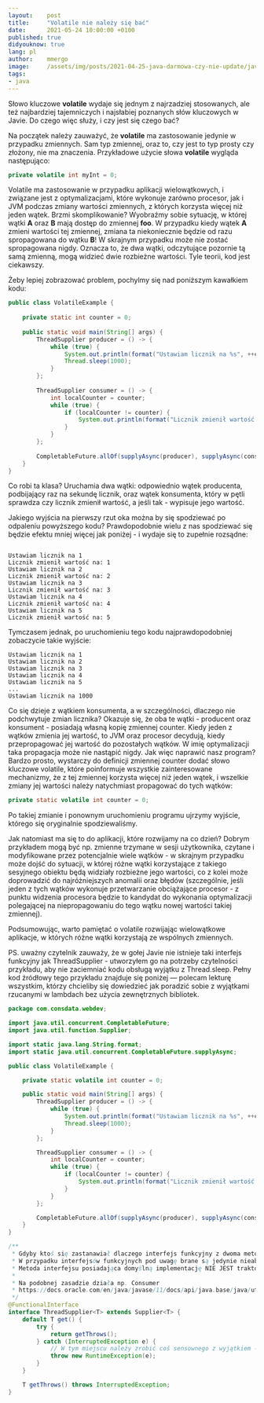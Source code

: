 ```yaml
---
layout:    post
title:     "Volatile nie należy się bać"
date:      2021-05-24 10:00:00 +0100
published: true
didyouknow: true
lang: pl
author:    mmergo
image:     /assets/img/posts/2021-04-25-java-darmowa-czy-nie-update/java-darmowa.png
tags:
- java
---
```


Słowo kluczowe **volatile** wydaje się jednym z najrzadziej stosowanych, ale też najbardziej tajemniczych i najsłabiej poznanych słów kluczowych w Javie. Do czego więc służy, i czy jest się czego bać?

Na początek należy zauważyć, że **volatile** ma zastosowanie jedynie w przypadku zmiennych. Sam typ zmiennej, oraz to, czy jest to typ prosty czy złożony, nie ma znaczenia. Przykładowe użycie słowa **volatile** wygląda następująco:

```java
private volatile int myInt = 0;
```
Volatile ma zastosowanie w przypadku aplikacji wielowątkowych, i związane jest z optymalizacjami, które wykonuje zarówno procesor, jak i JVM podczas zmiany wartości zmiennych, z których korzysta więcej niż jeden wątek. Brzmi skomplikowanie? Wyobraźmy sobie sytuację, w której wątki **A** oraz **B** mają dostęp do zmiennej **foo**. W przypadku kiedy wątek **A** zmieni wartości tej zmiennej, zmiana ta niekoniecznie będzie od razu spropagowana do wątku **B**! W skrajnym przypadku może nie zostać spropagowana nigdy. Oznacza to, że dwa wątki, odczytujące pozornie tą samą zmienną, mogą widzieć dwie rozbieżne wartości. Tyle teorii, kod jest ciekawszy.

Żeby lepiej zobrazować problem, pochylmy się nad poniższym kawałkiem kodu:

```java
public class VolatileExample {
 
    private static int counter = 0;
 
    public static void main(String[] args) {
        ThreadSupplier producer = () -> {
            while (true) {
                System.out.println(format("Ustawiam licznik na %s", ++counter));
                Thread.sleep(1000);
            }
        };
 
        ThreadSupplier consumer = () -> {
            int localCounter = counter;
            while (true) {
                if (localCounter != counter) {
                    System.out.println(format("Licznik zmienił wartość na: %s", localCounter = counter));
                }
            }
        };
 
        CompletableFuture.allOf(supplyAsync(producer), supplyAsync(consumer)).join();
    }
}
```

Co robi ta klasa? Uruchamia dwa wątki: odpowiednio wątek producenta, podbijający raz na sekundę licznik, oraz wątek konsumenta, który w pętli sprawdza czy licznik zmienił wartość, a jeśli tak - wypisuje jego wartość.

Jakiego wyjścia na pierwszy rzut oka można by się spodziewać po odpaleniu powyższego kodu? Prawdopodobnie wielu z nas spodziewać się będzie efektu mniej więcej jak poniżej - i wydaje się to zupełnie rozsądne:

```

Ustawiam licznik na 1
Licznik zmienił wartość na: 1
Ustawiam licznik na 2
Licznik zmienił wartość na: 2
Ustawiam licznik na 3
Licznik zmienił wartość na: 3
Ustawiam licznik na 4
Licznik zmienił wartość na: 4
Ustawiam licznik na 5
Licznik zmienił wartość na: 5
```

Tymczasem jednak, po uruchomieniu tego kodu najprawdopodobniej zobaczycie takie wyjście:

```
Ustawiam licznik na 1
Ustawiam licznik na 2
Ustawiam licznik na 3
Ustawiam licznik na 4
Ustawiam licznik na 5
...
Ustawiam licznik na 1000
```

Co się dzieje z wątkiem konsumenta, a w szczególności, dlaczego nie podchwytuje zmian licznika? Okazuje się, że oba te wątki - producent oraz konsument - posiadają własną kopię zmiennej counter. Kiedy jeden z wątków zmienia jej wartość, to JVM oraz procesor decydują, kiedy przepropagować jej wartość do pozostałych wątków. W imię optymalizacji taka propagacja może nie nastąpić nigdy. Jak więc naprawić nasz program? Bardzo prosto, wystarczy do definicji zmiennej counter dodać słowo kluczowe volatile, które poinformuje wszystkie zainteresowane mechanizmy, że z tej zmiennej korzysta więcej niż jeden wątek, i wszelkie zmiany jej wartości należy natychmiast propagować do tych wątków:

```java
private static volatile int counter = 0;
```

Po takiej zmianie i ponownym uruchomieniu programu ujrzymy wyjście, którego się oryginalnie spodziewaliśmy.

Jak natomiast ma się to do aplikacji, które rozwijamy na co dzień? Dobrym przykładem mogą być np. zmienne trzymane w sesji użytkownika, czytane i modyfikowane przez potencjalnie wiele wątków - w skrajnym przypadku może dojść do sytuacji, w której różne wątki korzystające z takiego sesyjnego obiektu będą widziały rozbieżne jego wartości, co z kolei może doprowadzić do najróżniejszych anomalii oraz błędów (szczególnie, jeśli jeden z tych wątków wykonuje przetwarzanie obciążające procesor - z punktu widzenia procesora będzie to kandydat do wykonania optymalizacji polegającej na niepropagowaniu do tego wątku nowej wartości takiej zmiennej).

Podsumowując, warto pamiętać o volatile rozwijając wielowątkowe aplikacje, w których różne wątki korzystają ze wspólnych zmiennych.



PS. uważny czytelnik zauważy, że w gołej Javie nie istnieje taki interfejs funkcyjny jak ThreadSupplier - utworzyłem go na potrzeby czytelności przykładu, aby nie zaciemniać kodu obsługą wyjątku z Thread.sleep. Pełny kod źródłowy tego przykładu znajduje się poniżej — polecam lekturę wszystkim, którzy chcieliby się dowiedzieć jak poradzić sobie z wyjątkami rzucanymi w lambdach bez użycia zewnętrznych bibliotek.

```java
package com.consdata.webdev;

import java.util.concurrent.CompletableFuture;
import java.util.function.Supplier;

import static java.lang.String.format;
import static java.util.concurrent.CompletableFuture.supplyAsync;

public class VolatileExample {

    private static volatile int counter = 0;

    public static void main(String[] args) {
        ThreadSupplier producer = () -> {
            while (true) {
                System.out.println(format("Ustawiam licznik na %s", ++counter));
                Thread.sleep(1000);
            }
        };

        ThreadSupplier consumer = () -> {
            int localCounter = counter;
            while (true) {
                if (localCounter != counter) {
                    System.out.println(format("Licznik zmienił wartość na: %s", localCounter = counter));
                }
            }
        };

        CompletableFuture.allOf(supplyAsync(producer), supplyAsync(consumer)).join();
    }
}

/**
 * Gdyby ktoś się zastanawiał dlaczego interfejs funkcyjny z dwoma metodami w ogóle działa:
 * W przypadku interfejsów funkcyjnych pod uwagę brane są jedynie nieabstrakcyjne metody interfejsu.
 * Metoda interfejsu posiadająca domyślną implementację NIE JEST traktowana jako abstrakcyjna.
 *
 * Na podobnej zasadzie działa np. Consumer
 * https://docs.oracle.com/en/java/javase/11/docs/api/java.base/java/util/function/Consumer.html
 */
@FunctionalInterface
interface ThreadSupplier<T> extends Supplier<T> {
    default T get() {
        try {
            return getThrows();
        } catch (InterruptedException e) {
            // W tym miejscu należy zrobić coś sensownego z wyjątkiem - minimum zalogować.
            throw new RuntimeException(e);
        }
    }

    T getThrows() throws InterruptedException;
}
```
